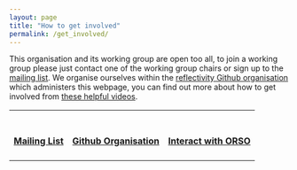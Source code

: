 ```yaml
---
layout: page
title: "How to get involved"
permalink: /get_involved/
---
```


This organisation and its working group are open too all, to join a working group please just contact one of the working group chairs or sign up to the [mailing list](https://reflectometry.us10.list-manage.com/subscribe/post?u=e7e953117fa45f665f9030aaa&amp;id=fa298202d4).
We organise ourselves within the [reflectivity Github organisation](https://github.com/reflectivity) which administers this webpage, you can find out more about how to get involved from [these helpful videos](/information/interact_with_orso/).


<!--
This is the table view for the different section
DO NOT EDIT UNLESS YOU KNOW THAT YOU ARE DOING
andrew.mccluskey@ess.eu
-->
<table class="tt">
  <tr class="tt">
    <td class="tt">
      <a class="tt" href="https://reflectometry.us10.list-manage.com/subscribe/post?u=e7e953117fa45f665f9030aaa&amp;id=fa298202d4">
        <i class="fas fa-envelope fa-5x"></i>
        <br>
        <h4>Mailing List</h4></a>
    </td>
    <td class="tt">
      <a class="tt" href="https://github.com/reflectivity">
        <i class="fab fa-github fa-5x"></i>
        <br>
        <h4>Github Organisation</h4></a>
    </td>
    <td class="tt">
      <a class="tt" href="../information/interact_with_orso/">
        <i class="fas fa-video fa-5x"></i>
        <br>
        <h4>Interact with ORSO</h4></a>
    </td>
  </tr>
</table>
